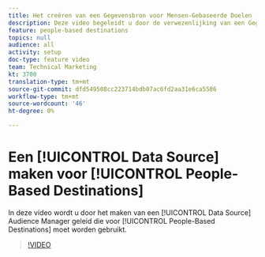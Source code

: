 ```yaml
---
title: Het creëren van een Gegevensbron voor Mensen-Gebaseerde Doelen
description: Deze video begeleidt u door de verwezenlijking van een Gegevensbron in Audience Manager die voor Op mensen-Gebaseerde Doelen moet worden gebruikt.
feature: people-based destinations
topics: null
audience: all
activity: setup
doc-type: feature video
team: Technical Marketing
kt: 3700
translation-type: tm+mt
source-git-commit: dfd549508cc223714bdb07ac6fd2aa31e6ca5586
workflow-type: tm+mt
source-wordcount: '46'
ht-degree: 0%

---
```



# Een [!UICONTROL Data Source] maken voor [!UICONTROL People-Based Destinations]

In deze video wordt u door het maken van een [!UICONTROL Data Source] Audience Manager geleid die voor [!UICONTROL People-Based Destinations] moet worden gebruikt.

>[!VIDEO](https://video.tv.adobe.com/v/29006/?quality=12)
